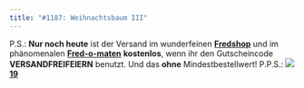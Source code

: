 ```yaml
---
title: "#1187: Weihnachtsbaum III"
---
```


P.S.:
<strong>Nur noch heute</strong> ist der Versand im wunderfeinen <a href="http://fredshop.spreadshirt.net/de/DE/Shop"><strong>Fredshop</strong></a> und im phänomenalen <a href="http://fred-o-mat.spreadshirt.net/de/DE/Shop"><strong>Fred-o-maten</strong></a> <strong>kostenlos</strong>, wenn ihr den Gutscheincode <strong>VERSANDFREIFEIERN</strong> benutzt. Und das <strong>ohne</strong> Mindestbestellwert!
P.P.S.:
<a href="http://www.fonflatter.de/advent08"><img src="http://www.fonflatter.de/adv08/kaefer.jpg"></a>
<a href="http://www.fonflatter.de/advent08"><strong>19</strong></a>

